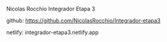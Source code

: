 Nicolas Rocchio Integrador Etapa 3

github: https://github.com/NicolasRocchio/Integrador-etapa3

netlify: integrador-etapa3.netlify.app

